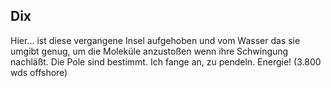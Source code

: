 ## Dix
Hier... ist diese vergangene Insel aufgehoben und vom Wasser das sie umgibt genug, um die Moleküle anzustoßen wenn ihre Schwingung nachläßt. Die Pole sind bestimmt. Ich fange an, zu pendeln. Energie! (3.800 wds offshore)   
